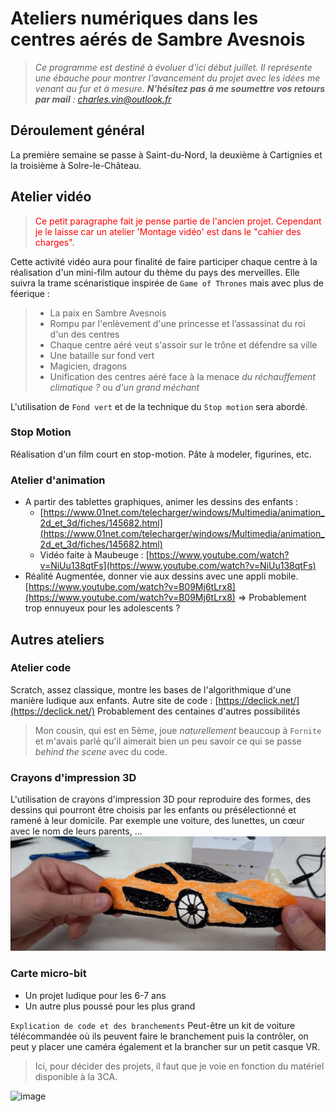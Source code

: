 # Ateliers numériques dans les centres aérés de Sambre Avesnois

> *Ce programme est destiné à évoluer d'ici début juillet. Il représente une ébauche pour montrer l'avancement du projet avec les idées me venant au fur et à mesure. **N'hésitez pas à me soumettre vos retours par mail** : [charles.vin@outlook.fr](mailto:charles.vin@outlook.fr)*

## Déroulement général
La première semaine se passe à Saint-du-Nord, la deuxième à Cartignies et la troisième à Solre-le-Château. 

## Atelier vidéo
> <span style="color:red;"> Ce petit paragraphe fait je pense partie de l'ancien projet. Cependant je le laisse car un atelier 'Montage vidéo' est dans le "cahier des charges". </span>
 
Cette activité vidéo aura pour finalité de faire participer chaque centre à la réalisation d'un mini-film autour du thème du pays des merveilles. Elle suivra la trame scénaristique inspirée de `Game of Thrones` mais avec plus de féerique :
> - La paix en Sambre Avesnois
> - Rompu par l'enlèvement d'une princesse et l’assassinat du roi d'un des centres
> - Chaque centre aéré veut s'assoir sur le trône et défendre sa ville
> - Une bataille sur fond vert
> - Magicien, dragons
> - Unification des centres aéré face à la menace *du réchauffement climatique ?* ou *d'un grand méchant* 

L'utilisation de `Fond vert` et de la technique du `Stop motion` sera abordé.

### Stop Motion 
Réalisation d'un  film court en stop-motion. Pâte à modeler, figurines, etc. 

### Atelier d'animation
- A partir des tablettes graphiques, animer les dessins des enfants : 
    - [https://www.01net.com/telecharger/windows/Multimedia/animation_2d_et_3d/fiches/145682.html](https://www.01net.com/telecharger/windows/Multimedia/animation_2d_et_3d/fiches/145682.html) 
    - Vidéo faite à Maubeuge : [https://www.youtube.com/watch?v=NiUu138qtFs](https://www.youtube.com/watch?v=NiUu138qtFs)
- Réalité Augmentée, donner vie aux dessins avec une appli mobile. [https://www.youtube.com/watch?v=B09Mj6tLrx8](https://www.youtube.com/watch?v=B09Mj6tLrx8) => Probablement trop ennuyeux pour les adolescents ? 

## Autres ateliers
### Atelier code
Scratch, assez classique, montre les bases de l'algorithmique d'une manière ludique aux enfants. 
Autre site de code : [https://declick.net/](https://declick.net/)
Probablement des centaines d'autres possibilités
> Mon cousin, qui est en 5ème, joue *naturellement* beaucoup à `Fornite` et m'avais parlé qu'il aimerait bien un peu savoir ce qui se passe  *behind the scene* avec du code. 

### Crayons d'impression 3D 
L'utilisation de crayons d'impression 3D pour reproduire des formes, des dessins qui pourront être choisis par les enfants ou présélectionné et ramené à leur domicile. Par exemple une voiture, des lunettes, un cœur avec le nom de leurs parents, ... 
![Voiture imprimé par un crayon](./crayon3D_voiture.png)

### Carte micro-bit
- Un projet ludique pour les 6-7 ans
- Un autre plus poussé pour les plus grand

`Explication de code et des branchements`
Peut-être un kit de voiture télécommandée où ils peuvent faire le branchement puis la contrôler, on peut y placer une caméra également et la brancher sur un petit casque VR.
> Ici, pour décider des projets, il faut que je voie en fonction du matériel disponible à la 3CA.

![image](https://www.rcteam.fr/86388-thickbox_default/t2m-lunette-fpv-sv-mask-30-t422503.jpg)
